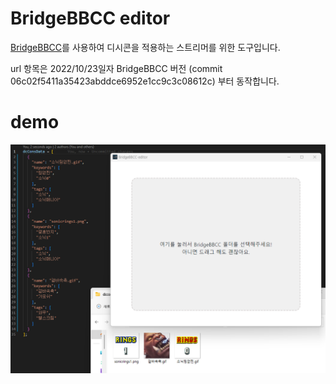 # BridgeBBCC editor

[BridgeBBCC](https://github.com/krynen/BridgeBBCC)를 사용하여 디시콘을 적용하는 스트리머를 위한 도구입니다.

url 항목은 2022/10/23일자 BridgeBBCC 버전 (commit 06c02f5411a35423abddce6952e1cc9c3c08612c) 부터 동작합니다.


# demo

![demo](./img/demo.webp)
